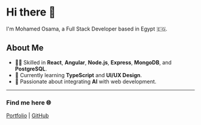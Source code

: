 # Hi there 👋  
I'm Mohamed Osama, a Full Stack Developer based in Egypt 🇪🇬.

## About Me  
- 👨‍💻 Skilled in **React**, **Angular**, **Node.js**, **Express**, **MongoDB**, and **PostgreSQL**.  
- 🌱 Currently learning **TypeScript** and **UI/UX Design**.  
- 🚀 Passionate about integrating **AI** with web development.
---

### Find me here 🌐  
[Portfolio](https://my-portfolio-sigma-ebon-36.vercel.app) | [GitHub](https://github.com/moshaosama)
